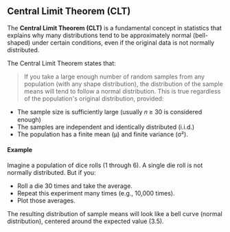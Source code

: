 ## Central Limit Theorem (CLT)
The **Central Limit Theorem (CLT)** is a fundamental concept in statistics that explains why many distributions tend to be approximately normal (bell-shaped) under certain conditions, even if the original data is not normally distributed.  

The Central Limit Theorem states that:
> If you take a large enough number of random samples from any population (with any shape distribution), the distribution of the sample means will tend to follow a normal distribution.
This is true regardless of the population's original distribution, provided:
- The sample size is sufficiently large (usually 𝑛 ≥ 30 is considered enough)
- The samples are independent and identically distributed (i.i.d.)
- The population has a finite mean (μ) and finite variance (σ²).

#### Example
Imagine a population of dice rolls (1 through 6). A single die roll is not normally distributed. But if you:
- Roll a die 30 times and take the average.
- Repeat this experiment many times (e.g., 10,000 times).
- Plot those averages.

The resulting distribution of sample means will look like a bell curve (normal distribution), centered around the expected value (3.5).
